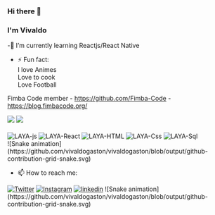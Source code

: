 ### Hi there 👋
### I'm Vivaldo

-🌱 I’m currently learning Reactjs/React Native <br>
 - ⚡ Fun fact:<br>
  I love Animes<br>
  Love to cook<br>
  Love Football
  
Fimba Code member - https://github.com/Fimba-Code - https://blog.fimbacode.org/

<div>
        <a href="https://github.com/vivaldogaston"></a>
        <img height="180em" src="https://github-readme-stats.vercel.app/api?&username=vivaldogaston&show_icons=true&theme=dark&include_all_commits=true&count_private=true">
        <img  height="180em" src="https://github-readme-stats.vercel.app/api/top-langs/?username=vivaldogaston&layout=compact&langs_count=16&theme=dark">
</div>

<div style="display: inline-block;"> <br>
        <img align="center" alt="LAYA-js" height="30" width="40" src="https://cdn.jsdelivr.net/gh/devicons/devicon/icons/javascript/javascript-original.svg">
        <img align="center" alt="LAYA-React" height="30" width="40" src="https://cdn.jsdelivr.net/gh/devicons/devicon/icons/react/react-original-wordmark.svg">
        <img align="center" alt="LAYA-HTML" height="30" width="40" src="https://cdn.jsdelivr.net/gh/devicons/devicon/icons/html5/html5-original.svg">
        <img align="center" alt="LAYA-Css" height="30" width="40" src="https://cdn.jsdelivr.net/gh/devicons/devicon/icons/css3/css3-original.svg">
        <img align="center" alt="LAYA-Sql" height="30" width="40" src="https://cdn.jsdelivr.net/gh/devicons/devicon/icons/mysql/mysql-original-wordmark.svg">
</div>

<div>
![Snake animation](https://github.com/vivaldogaston/vivaldogaston/blob/output/github-contribution-grid-snake.svg)        
</div>

- 📫 How to reach me:<br>
<div>
        <a target="_blank" href="https://twitter.com/vigas__"><img src="https://img.shields.io/badge/Twitter-1DA1F2?style=for-the-badge&logo=twitter&logoColor=white" target="_blank" alt="Twitter"></a>
       <a target="_blank" href="https://instagram.com/vigas__"><img src="https://img.shields.io/badge/Instagram-E4405F?style=for-the-badge&logo=instagram&logoColor=white" target="_blank" alt="Instagram"></a>
        <a target="_blank" href="https://www.linkedin.com/in/vivaldo-gaston-a0615920b"><img src="https://img.shields.io/badge/LinkedIn-0077B5?style=for-the-badge&logo=linkedin&logoColor=white" target="_blank" alt="linkedin"></a>
![Snake animation](https://github.com/vivaldogaston/vivaldogaston/blob/output/github-contribution-grid-snake.svg)          
</div>



<!--
**vivaldogaston/vivaldogaston** is a ✨ _special_ ✨ repository because its `README.md` (this file) appears on your GitHub profile.

Here are some ideas to get you started:

- 🔭 I’m currently working on ...
- 🌱 I’m currently learning ...
- 👯 I’m looking to collaborate on ...
- 🤔 I’m looking for help with ...
- 💬 Ask me about ...
- 📫 How to reach me: ...
- 😄 Pronouns: ...
- ⚡ Fun fact: ...
-->
